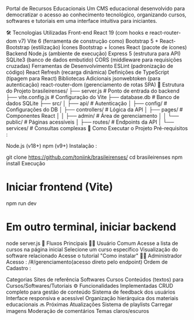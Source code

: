 Portal de Recursos Educacionais
Um CMS educacional desenvolvido para democratizar o acesso ao conhecimento tecnológico, organizando cursos, softwares e tutoriais em uma interface intuitiva para iniciantes.

🛠 Tecnologias Utilizadas
Front-end
React 19 (com hooks e react-router-dom v7)
Vite 6 (ferramenta de construção como)
Bootstrap 5 + React-Bootstrap (estilização)
Ícones Bootstrap + Ícones React (pacote de ícones)
Backend
Node.js (ambiente de execução)
Express 5 (estrutura para API)
SQLite3 (banco de dados embutido)
CORS (middleware para requisições cruzadas)
Ferramentas de Desenvolvimento
ESLint (padronização de código)
React Refresh (recarga dinâmica)
Definições de TypeScript (tipagem para React)
Bibliotecas Adicionais
jsonwebtoken (para autenticação)
react-router-dom (gerenciamento de rotas SPA)
📂 Estrutura do Projeto
brasileirenses/
├── server.js # Ponto de entrada do backend
├── vite.config.js # Configuração do Vite
├── database.db # Banco de dados SQLite
├── src/
│ ├── api/ # Autenticação
│ ├── config/ # Configurações do DB
│ ├── controllers/ # Lógica da API
│ ├── pages/ # Componentes React
│ │ ├── admin/ # Área de gerenciamento
│ │ └── public/ # Páginas acessíveis
│ ├── routes/ # Endpoints da API
│ └── services/ # Consultas complexas
🚀 Como Executar o Projeto
Pré-requisitos :

Node.js (v18+)
npm (v9+)
Instalação :

git clone https://github.com/toniink/brasileirenses/
cd brasileirenses
npm install
Execução

# Iniciar frontend (Vite)
npm run dev
# Em outro terminal, iniciar backend
node server.js
🔄 Fluxos Principais
👨‍💻 Usuário Comum
Acesse a lista de cursos na página inicial
Selecione um curso específico
Visualização do software relacionado
Acesse o tutorial "Como instalar"
👨‍🔧 Administrador
Acesso : /#/gerenciamento(acesso direto pelo endpoint) Ordem de Cadastro :

Categorias
Sites de referência
Softwares
Cursos
Conteúdos (textos) para Cursos/Softwares/Tutoriais
⚙️ Funcionalidades Implementadas
CRUD completo para gestão de conteúdo
Sistema de feedback dos usuários
Interface responsiva e acessível
Organização hierárquica dos materiais educacionais
🔜 Próximas Atualizações
Sistema de playlists
Carregar imagens
Moderação de comentários
Temas claros/escuros
